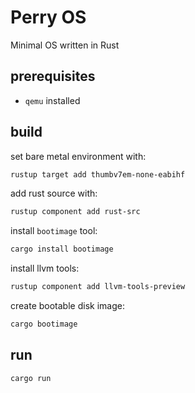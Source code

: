 # Perry OS 
Minimal OS written in Rust
## prerequisites
- `qemu` installed

## build
set bare metal environment with:
```bash
rustup target add thumbv7em-none-eabihf
```

add rust source with:
```bash
rustup component add rust-src
```

install `bootimage` tool: 
```bash
cargo install bootimage
```
install llvm tools:
```bash
rustup component add llvm-tools-preview
```

create bootable disk image:
```bash
cargo bootimage 
```

## run
```bash
cargo run
```
